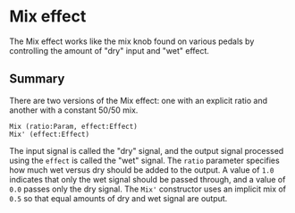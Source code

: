 Mix effect
==========

The Mix effect works like the mix knob found on various pedals by
controlling the amount of "dry" input and "wet" effect.

## Summary

There are two versions of the Mix effect: one with an explicit ratio and
another with a constant 50/50 mix.

    Mix (ratio:Param, effect:Effect)
    Mix' (effect:Effect)

The input signal is called the "dry" signal, and the output signal processed
using the `effect` is called the "wet" signal. The `ratio` parameter specifies
how much wet versus dry should be added to the output. A value of `1.0`
indicates that only the wet signal should be passed through, and a value of
`0.0` passes only the dry signal. The `Mix'` constructor uses an implicit mix
of `0.5` so that equal amounts of dry and wet signal are output.
